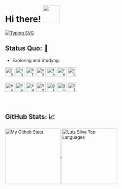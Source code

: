 # Hi there! <img src="https://media.giphy.com/media/WUlplcMpOCEmTGBtBW/giphy.gif" width="55">

 [![Typing SVG](https://readme-typing-svg.demolab.com?font=Fira+Code&size=35&duration=3000&pause=1000&color=21838E&random=false&width=920&height=180&lines=git+commit+-m+%22I'm+a+Javascript+Developer%22)](https://git.io/typing-svg)

## Status Quo: 💭 
- Exploring and Studyng:

<code><img title="JavaScript" alt="javascript" width="30px" src="https://cdn.jsdelivr.net/gh/devicons/devicon/icons/javascript/javascript-original.svg" /></code>
<code><img title="Typescript" alt="typescript" width="30px" src="https://cdn.jsdelivr.net/gh/devicons/devicon/icons/typescript/typescript-original.svg" /></code>
<code><img title="HTML 5" alt="html5" width="30px" src="https://cdn.jsdelivr.net/gh/devicons/devicon/icons/html5/html5-original.svg" /></code>
<code><img title="CSS 3" alt="css 3" width="30px" src="https://cdn.jsdelivr.net/gh/devicons/devicon/icons/css3/css3-original.svg" /></code>
<code><img title="Tailwind" alt="tailwind" width="30px" src="https://cdn.jsdelivr.net/gh/devicons/devicon/icons/tailwindcss/tailwindcss-plain.svg" /></code> 
<code><img title="ReactJS" alt="react js" width="30px" src="https://cdn.jsdelivr.net/gh/devicons/devicon/icons/react/react-original.svg" /></code>
<code><img title="NodeJS" alt="node js" width="30px" src="https://cdn.jsdelivr.net/gh/devicons/devicon/icons/nodejs/nodejs-original.svg" /></code>
</br></br>
<code><img title="Express" alt="express" width="30px" src="https://skillicons.dev/icons?i=express" /></code>
<code><img title="NPM" alt="npm" width="30px" src="https://cdn.jsdelivr.net/gh/devicons/devicon/icons/npm/npm-original-wordmark.svg" /></code>
<code><img title="Sqlite" alt="sqlite" width="30px" src="https://cdn.jsdelivr.net/gh/devicons/devicon/icons/sqlite/sqlite-original.svg" /></code>
<code><img title="MySQL" alt="mysql" width="30px" src="https://cdn.jsdelivr.net/gh/devicons/devicon/icons/mysql/mysql-original.svg" /></code>
<code><img title="Git" alt="git" width="30px" src="https://cdn.jsdelivr.net/gh/devicons/devicon/icons/git/git-original.svg" /></code>
<code><img title="GitHub" alt="github" width="30px" src="https://skillicons.dev/icons?i=github" /></code>
<code><img title="Blender" alt="blender" width="30px" src="https://cdn.jsdelivr.net/gh/devicons/devicon/icons/blender/blender-original.svg" /></code>      
</br></br>

## GitHub Stats: 📈

<a href="https://github.com/anuraghazra/github-readme-stats">
  <img height=180 align="center" alt="My Github Stats" src="https://github-readme-stats.vercel.app/api/?username=afsilvaluiz&count_private=true&show_icons=true&rank_icon=github&theme=react&hide_border=true&bg_color=1F222E&title_color=21838E&icon_color=21838E" />
</a> 
<a href="https://github.com/anuraghazra/github-readme-stats">
  <img height=180 align="center" alt="Luiz Silva Top Languages" src="https://github-readme-stats.vercel.app/api/top-langs/?username=afsilvaluiz&langs_count=8&layout=compact&theme=react&hide_border=true&bg_color=1F222E&title_color=21838E&icon_color=F8D866" />
</a>
